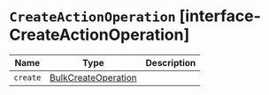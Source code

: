 # `CreateActionOperation` [interface-CreateActionOperation]

| Name | Type | Description |
| - | - | - |
| `create` | [BulkCreateOperation](./BulkCreateOperation.md) | &nbsp; |
